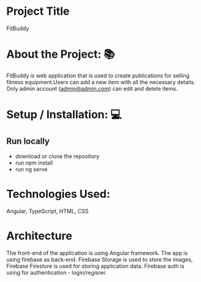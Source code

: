 # Project Title

FitBuddy

# About the Project: 📚

FitBuddy is web application that is used to create publications for selling fitness equipment.Users can add a new item with all the necessary details. Only admin account (admin@admin.com) can edit and delete items. 

# Setup / Installation: 💻

## Run locally
- download or clone the repository
- run npm install
- run ng serve


# Technologies Used:  
Angular, TypeScript, HTML, CSS

# Architecture 

The front-end of the application is using Angular framework. The app is using firebase as back-end. Firebase Storage is used to store the images, Firebase Firestore is used for storing application data. Firebase auth is using for authentication - login/regisrer.
 
